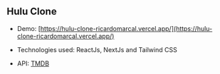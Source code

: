 ## Hulu Clone

- Demo: [https://hulu-clone-ricardomarcal.vercel.app/](https://hulu-clone-ricardomarcal.vercel.app/)

- Technologies used: ReactJs, NextJs and Tailwind CSS

- API: [TMDB](https://www.themoviedb.org/)
